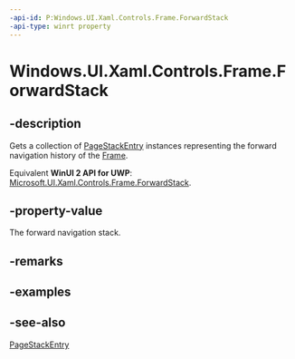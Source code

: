 ```yaml
---
-api-id: P:Windows.UI.Xaml.Controls.Frame.ForwardStack
-api-type: winrt property
---
```


<!-- Property syntax
public Windows.Foundation.Collections.IVector<Windows.UI.Xaml.Navigation.PageStackEntry> ForwardStack { get; }
-->

# Windows.UI.Xaml.Controls.Frame.ForwardStack

## -description
Gets a collection of [PageStackEntry](../windows.ui.xaml.navigation/pagestackentry.md) instances representing the forward navigation history of the [Frame](frame.md).

Equivalent **WinUI 2 API for UWP**: [Microsoft.UI.Xaml.Controls.Frame.ForwardStack](/windows/winui/api/microsoft.ui.xaml.controls.frame.forwardstack).

## -property-value
The forward navigation stack.

## -remarks

## -examples

## -see-also
[PageStackEntry](../windows.ui.xaml.navigation/pagestackentry.md)
